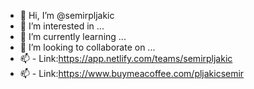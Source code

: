 - 👋 Hi, I’m @semirpljakic
- 👀 I’m interested in ...
- 🌱 I’m currently learning ...
- 💞️ I’m looking to collaborate on ...
- 📫 - Link:https://app.netlify.com/teams/semirpljakic
- 📫 - Link:https://www.buymeacoffee.com/pljakicsemir

<!---
semirpljakic/semirpljakic is a ✨ special ✨ repository because its `README.md` (this file) appears on your GitHub profile.
You can click the Preview link to take a look at your changes.
--->
